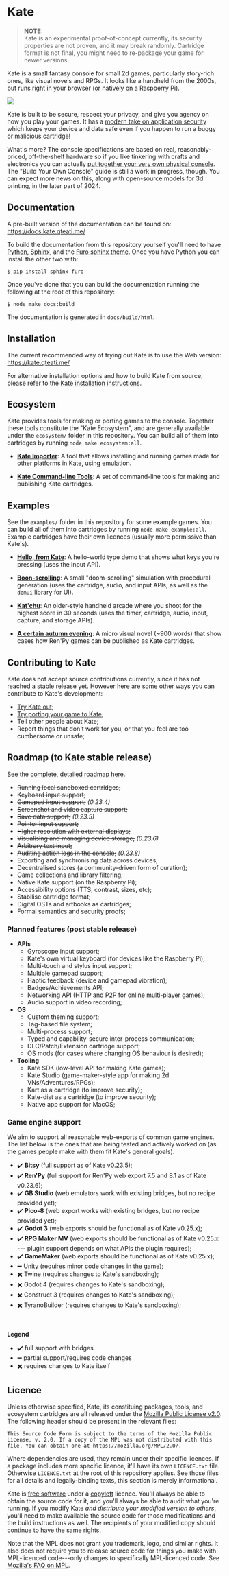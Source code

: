 # Kate

> **NOTE:**  
> Kate is an experimental proof-of-concept currently, its security properties are not proven, and it may break randomly. Cartridge format is not final, you might need to re-package your game for newer versions.

Kate is a small fantasy console for small 2d games, particularly story-rich ones, like visual novels and RPGs. It looks like a handheld from the 2000s, but runs right in your browser (or natively on a Raspberry Pi).

![](./docs/kate.png)

Kate is built to be secure, respect your privacy, and give you agency on how you play your games. It has a [modern take on application security][sandboxing] which keeps your device and data safe even if you happen to run a buggy or malicious cartridge!

What's more? The console specifications are based on real, reasonably-priced, off-the-shelf hardware so if you like tinkering with crafts and electronics you can actually [put together your very own physical console][diy]. The "Build Your Own Console" guide is still a work in progress, though. You can expect more news on this, along with open-source models for 3d printing, in the later part of 2024.

[sandboxing]: https://docs.kate.qteati.me/user/manual/security/sandboxing.html
[diy]: https://docs.kate.qteati.me/user/diy/index.html

## Documentation

A pre-built version of the documentation can be found on:
https://docs.kate.qteati.me/

To build the documentation from this repository yourself you'll need to have [Python](https://www.python.org/), [Sphinx](https://www.sphinx-doc.org/en/master/), and the [Furo sphinx theme](https://github.com/pradyunsg/furo). Once you have Python you can install the other two with:

```shell
$ pip install sphinx furo
```

Once you've done that you can build the documentation running the following
at the root of this repository:

```shell
$ node make docs:build
```

The documentation is generated in `docs/build/html`.

## Installation

The current recommended way of trying out Kate is to use the Web version: https://kate.qteati.me/

For alternative installation options and how to build Kate from source, please refer to the [Kate installation instructions](https://docs.kate.qteati.me/user/manual/intro/install.html).

## Ecosystem

Kate provides tools for making or porting games to the console. Together these
tools constitute the "Kate Ecosystem", and are generally available under the
`ecosystem/` folder in this repository. You can build all of them into
cartridges by running `node make ecosystem:all`.

- [**Kate Importer**](ecosystem/importer/): A tool that allows installing and
  running games made for other platforms in Kate, using emulation.

- [**Kate Command-line Tools**](packages/kate-tools/): A set of command-line
  tools for making and publishing Kate cartridges.

## Examples

See the `examples/` folder in this repository for some example games. You can build all of them into cartridges by running `node make example:all`. Example
cartridges have their own licences (usually more permissive than Kate's).

- [**Hello, from Kate**](examples/hello-world/): A hello-world type demo that shows what keys you're pressing (uses the input API).

- [**Boon-scrolling**](examples/boon-scrolling/): A small "doom-scrolling" simulation with procedural generation (uses the cartridge, audio, and input APIs, as well as the `domui` library for UI).

- [**Kat'chu**](examples/katchu/): An older-style handheld arcade where you shoot for the highest score in 30 seconds (uses the timer, cartridge, audio, input, capture, and storage APIs).

- [**A certain autumn evening**](examples/a-certain-autumn-evening/): A
  micro visual novel (~900 words) that show cases how Ren'Py games can be
  published as Kate cartridges.

## Contributing to Kate

Kate does not accept source contributions currently, since it has not reached a stable release yet. However here are some other ways you can contribute to Kate's development:

- [Try Kate out](https://docs.kate.qteati.me/user/manual/intro/install.html);
- [Try porting your game to Kate](https://docs.kate.qteati.me/dev/manual/index.html);
- Tell other people about Kate;
- Report things that don't work for you, or that you feel are too cumbersome or unsafe;

## Roadmap (to Kate stable release)

See the [complete, detailed roadmap here](ROADMAP.md).

- ~~Running local sandboxed cartridges;~~
- ~~Keyboard input support;~~
- ~~Gamepad input support;~~ _(0.23.4)_
- ~~Screenshot and video capture support;~~
- ~~Save data support;~~ _(0.23.5)_
- ~~Pointer input support;~~
- ~~Higher resolution with external displays;~~
- ~~Visualising and managing device storage;~~ _(0.23.6)_
- ~~Arbitrary text input;~~
- ~~Auditing action logs in the console;~~ _(0.23.8)_
- Exporting and synchronising data across devices;
- Decentralised stores (a community-driven form of curation);
- Game collections and library filtering;
- Native Kate support (on the Raspberry Pi);
- Accessibility options (TTS, contrast, sizes, etc);
- Stabilise cartridge format;
- Digital OSTs and artbooks as cartridges;
- Formal semantics and security proofs;

### Planned features (post stable release)

- **APIs**
  - Gyroscope input support;
  - Kate's own virtual keyboard (for devices like the Raspberry Pi);
  - Multi-touch and stylus input support;
  - Multiple gamepad support;
  - Haptic feedback (device and gamepad vibration);
  - Badges/Achievements API;
  - Networking API (HTTP and P2P for online multi-player games);
  - Audio support in video recording;
- **OS**
  - Custom theming support;
  - Tag-based file system;
  - Multi-process support;
  - Typed and capability-secure inter-process communication;
  - DLC/Patch/Extension cartridge support;
  - OS mods (for cases where changing OS behaviour is desired);
- **Tooling**
  - Kate SDK (low-level API for making Kate games);
  - Kate Studio (game-maker-style app for making 2d VNs/Adventures/RPGs);
  - Kart as a cartridge (to improve security);
  - Kate-dist as a cartridge (to improve security);
  - Native app support for MacOS;

### Game engine support

We aim to support all reasonable web-exports of common game engines. The list below is the ones that are being tested and actively worked on (as the games people make with them fit Kate's general goals).

- ✔️ **Bitsy** (full support as of Kate v0.23.5);
- ✔️ **Ren'Py** (full support for Ren'Py web export 7.5 and 8.1 as of Kate v0.23.6);
- ✔️ **GB Studio** (web emulators work with existing bridges, but no recipe provided yet);
- ✔️ **Pico-8** (web export works with existing bridges, but no recipe provided yet);
- ✔️ **Godot 3** (web exports should be functional as of Kate v0.25.x);
- ✔️ **RPG Maker MV** (web exports should be functional as of Kate v0.25.x --- plugin support depends on what APIs the plugin requires);
- ✔️ **GameMaker** (web exports should be functional as of Kate v0.25.x);
- ➖ Unity (requires minor code changes in the game);
- ✖️ Twine (requires changes to Kate's sandboxing);
- ✖️ Godot 4 (requires changes to Kate's sandboxing);
- ✖️ Construct 3 (requires changes to Kate's sandboxing);
- ✖️ TyranoBuilder (requires changes to Kate's sandboxing);

<br>

**Legend**

- ✔️ full support with bridges
- ➖ partial support/requires code changes
- ✖️ requires changes to Kate itself

## Licence

Unless otherwise specified, Kate, its constituing packages, tools, and
ecosystem cartridges are all released under the
[Mozilla Public License v2.0][mpl]. The following header should be present in
the relevant files:

```
This Source Code Form is subject to the terms of the Mozilla Public
License, v. 2.0. If a copy of the MPL was not distributed with this
file, You can obtain one at https://mozilla.org/MPL/2.0/.
```

Where dependencies are used, they remain under their specific licences.
If a package includes more specific licence, it'll have its own `LICENCE.txt`
file. Otherwise `LICENCE.txt` at the root of this repository applies.
See those files for all details and legally-binding texts, this section is
merely informational.

Kate is [free software][free] under a [copyleft][] licence. You'll
always be able to obtain the source code for it, and you'll always be able to
audit what you're running. If you modify Kate _and distribute
your modified version to others_, you'll need to make available the
source code for those modifications and the build instructions as well.
The recipients of your modified copy should continue to have the same rights.

Note that the MPL does not grant you trademark, logo, and similar rights. It
also does not require you to release source code for things you make with
MPL-licenced code---only changes to specifically MPL-licenced code. See
[Mozilla's FAQ on MPL][faq].

[mpl]: https://www.mozilla.org/en-US/MPL/
[free]: https://en.wikipedia.org/wiki/Free_software
[cc4]: https://creativecommons.org/licenses/by/4.0/
[copyleft]: https://en.wikipedia.org/wiki/Copyleft
[faq]: https://www.mozilla.org/en-US/MPL/2.0/FAQ/
